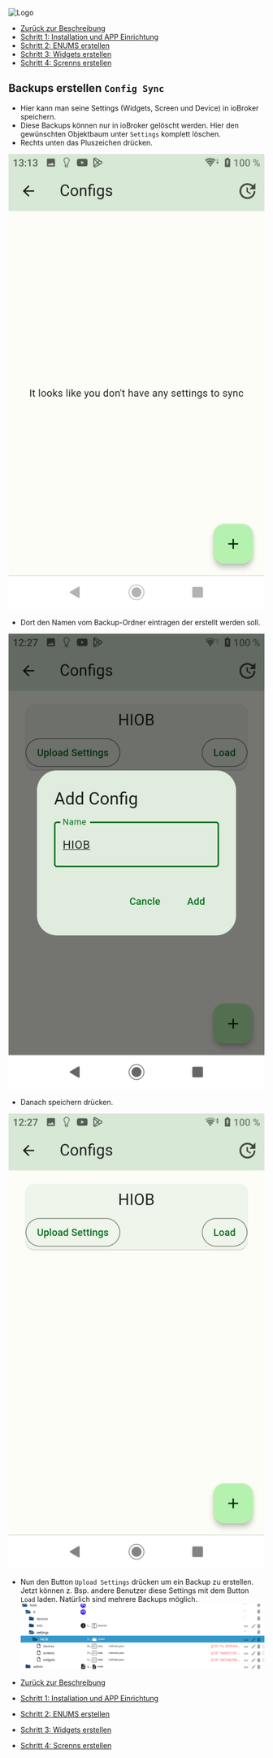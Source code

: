 ![Logo](../../admin/hiob.png)

-   [Zurück zur Beschreibung](/docs/de/README.md)
-   [Schritt 1: Installation und APP Einrichtung](app.md)
-   [Schritt 2: ENUMS erstellen](enum.md)
-   [Schritt 3: Widgets erstellen](widgets.md)
-   [Schritt 4: Screnns erstellen](sreens.md)

## Backups erstellen `Config Sync`

- Hier kann man seine Settings (Widgets, Screen und Device) in ioBroker speichern.
- Diese Backups können nur in ioBroker gelöscht werden. Hier den gewünschten Objektbaum unter `Settings` komplett löschen.
- Rechts unten das Pluszeichen drücken.

![app_config_sync.png](img/app_config_sync.png)

- Dort den Namen vom Backup-Ordner eintragen der erstellt werden soll.

![app_config_sync_create.png](img/app_config_sync_create.png)

- Danach speichern drücken.

![app_config_sync_create_done.png](img/app_config_sync_create_done.png)

- Nun den Button `Upload Settings` drücken um ein Backup zu erstellen. Jetzt können z. Bsp. andere Benutzer diese Settings mit dem Button `Load` laden. Natürlich sind mehrere Backups möglich.
![config_sync_iobroker.png](img/config_sync_iobroker.png)


-   [Zurück zur Beschreibung](/docs/de/README.md)
-   [Schritt 1: Installation und APP Einrichtung](app.md)
-   [Schritt 2: ENUMS erstellen](enum.md)
-   [Schritt 3: Widgets erstellen](widgets.md)
-   [Schritt 4: Screnns erstellen](sreens.md)